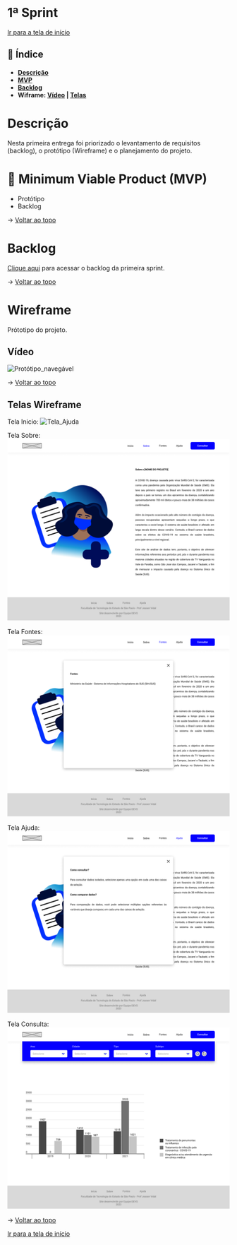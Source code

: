 <br id="topo">

# 1ª Sprint

[Ir para a tela de início](./../../../README.md)

## :mag_right: Índice
<h4 aling="center">

* [Descrição](#descrição)
* [MVP](#🚩-minimum-viable-product-mvp)
* [Backlog](#backlog)
* Wiframe: [Vídeo](#vídeo) | [Telas](#telas-wireframe)

</h4>

# Descrição
Nesta primeira entrega foi priorizado o levantamento de requisitos (backlog), o protótipo (Wireframe) e o planejamento do projeto.


# :triangular_flag_on_post: Minimum Viable Product (MVP)

* Protótipo
* Backlog

→ [Voltar ao topo](#topo)

# Backlog

[Clique aqui](./Backlog_sprint1.md) para acessar o backlog da primeira sprint.

→ [Voltar ao topo](#topo)

# Wireframe

Prótotipo do projeto.

## Vídeo

![Protótipo_navegável](./../../prototipo/Prot%C3%B3tipo.gif)

→ [Voltar ao topo](#topo)

## Telas Wireframe
Tela Inicio:
![Tela_Ajuda](./../../prototipo/TelaIn%C3%ADcio.png)

Tela Sobre:
![Tela_Sobre](./../../prototipo/TelaSobre.png)

Tela Fontes:
![Tela_Fontes](./../../prototipo/TelaFontes.png)

Tela Ajuda:
![Tela_Ajuda](./../../prototipo/TelaAjuda.png)

Tela Consulta:
![Tela_Consulta](./../../prototipo/TelaConsulta.png)

→ [Voltar ao topo](#topo)

[Ir para a tela de início](./../../../README.md)